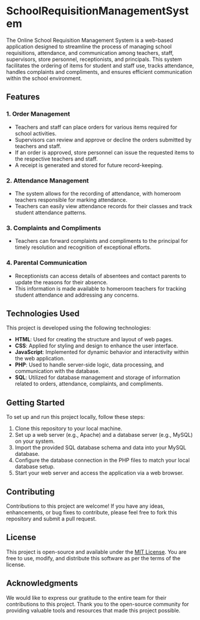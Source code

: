 # SchoolRequisitionManagementSystem

The Online School Requisition Management System is a web-based application designed to streamline the process of managing school requisitions, attendance, and communication among teachers, staff, supervisors, store personnel, receptionists, and principals. This system facilitates the ordering of items for student and staff use, tracks attendance, handles complaints and compliments, and ensures efficient communication within the school environment.

## Features

### 1. Order Management
- Teachers and staff can place orders for various items required for school activities.
- Supervisors can review and approve or decline the orders submitted by teachers and staff.
- If an order is approved, store personnel can issue the requested items to the respective teachers and staff.
- A receipt is generated and stored for future record-keeping.

### 2. Attendance Management
- The system allows for the recording of attendance, with homeroom teachers responsible for marking attendance.
- Teachers can easily view attendance records for their classes and track student attendance patterns.

### 3. Complaints and Compliments
- Teachers can forward complaints and compliments to the principal for timely resolution and recognition of exceptional efforts.

### 4. Parental Communication
- Receptionists can access details of absentees and contact parents to update the reasons for their absence.
- This information is made available to homeroom teachers for tracking student attendance and addressing any concerns.

## Technologies Used

This project is developed using the following technologies:

- **HTML**: Used for creating the structure and layout of web pages.
- **CSS**: Applied for styling and design to enhance the user interface.
- **JavaScript**: Implemented for dynamic behavior and interactivity within the web application.
- **PHP**: Used to handle server-side logic, data processing, and communication with the database.
- **SQL**: Utilized for database management and storage of information related to orders, attendance, complaints, and compliments.

## Getting Started

To set up and run this project locally, follow these steps:

1. Clone this repository to your local machine.
2. Set up a web server (e.g., Apache) and a database server (e.g., MySQL) on your system.
3. Import the provided SQL database schema and data into your MySQL database.
4. Configure the database connection in the PHP files to match your local database setup.
5. Start your web server and access the application via a web browser.

## Contributing

Contributions to this project are welcome! If you have any ideas, enhancements, or bug fixes to contribute, please feel free to fork this repository and submit a pull request.

## License

This project is open-source and available under the [MIT License](LICENSE). You are free to use, modify, and distribute this software as per the terms of the license.

## Acknowledgments

We would like to express our gratitude to the entire team for their contributions to this project. Thank you to the open-source community for providing valuable tools and resources that made this project possible.
